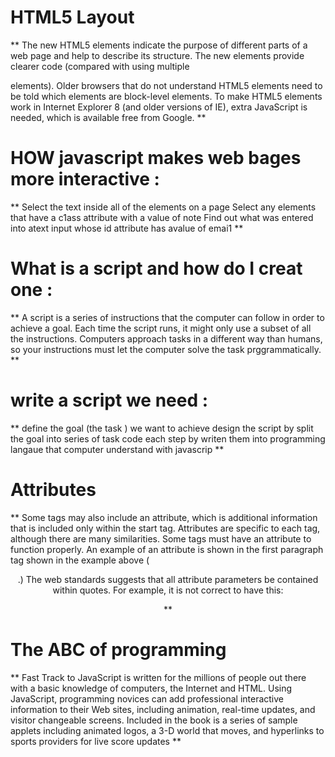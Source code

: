 # HTML5 Layout

** The new HTML5 elements indicate the purpose of different parts of a web page and help to describe its structure.
The new elements provide clearer code (compared with using multiple <div> elements).
Older browsers that do not understand HTML5 elements need to be told which elements are block-level elements.
To make HTML5 elements work in Internet Explorer 8 (and older versions of IE), extra JavaScript is needed, which is available free from Google. **

# HOW javascript makes web bages more interactive :
** Select the text inside all of the elements on a page
Select any elements that have a c1ass attribute with a value of note
Find out what was entered into atext input whose id attribute has avalue of emai1 **
# What is a script and how do I creat one :
** A script is a series of instructions that the computer can follow in order to achieve a goal.
Each time the script runs, it might only use a subset of all the instructions.
Computers approach tasks in a different way than humans, so your instructions must let the computer solve the task prggrammatically. **

# write a script we need :
** define the goal (the task ) we want to achieve
design the script by split the goal into series of task
code each step by writen them into programming langaue that
computer understand with javascrip **
 # Attributes
 ** Some tags may also include an attribute, which is additional information that is included only within the start tag. Attributes are specific to each tag, although there are many similarities. Some tags must have an attribute to function properly. An example of an attribute is shown in the first paragraph tag shown in the example above (<p align="center">.) The web standards suggests that all attribute parameters be contained within quotes. For example, it is not correct to have this: <p align=center> **

# The ABC of programming
** Fast Track to JavaScript is written for the millions of people out there with a basic knowledge of computers, the Internet and HTML. Using JavaScript, programming novices can add professional interactive information to their Web sites, including animation, real-time updates, and visitor changeable screens. Included in the book is a series of sample applets including animated logos, a 3-D world that moves, and hyperlinks to sports providers for live score updates **